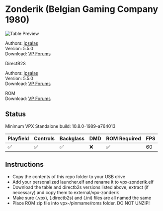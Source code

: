 # Zonderik (Belgian Gaming Company 1980) 

![Table Preview](http://www.zonderik.be/sites/default/files/imagecache/lightbox_fullscreen/global/pages/nieuws/IMAG0702.jpg)

Authors: [jpsalas](https://www.vpforums.org/index.php?showuser=277)  
Version: 5.5.0  
Download: [VP Forums](https://www.vpforums.org/index.php?app=downloads&showfile=16943)

DirectB2S

Authors: [jpsalas](https://www.vpforums.org/index.php?showuser=277)  
Version: 5.5.0  
Download: [VP Forums](https://www.vpforums.org/index.php?app=downloads&showfile=16943)

ROM  
Download: [VP Forums](https://www.vpforums.org/index.php?app=downloads&showfile=742)

## Status 

Minimum VPX Standalone build: 10.8.0-1989-a764013

| Playfield | Controls | Backglass | DMD | ROM Required | FPS | 
|-----------|----------|-----------|-----|--------------|-----|
| :white_check_mark: | :white_check_mark: | :white_check_mark: | :x: | :white_check_mark: | 60 |

## Instructions

- Copy the contents of this repo folder to your USB drive
- Add your personalized launcher.elf and rename it to vpx-zonderik.elf
- Download the table and directb2s versions listed above, extract (if necessary) and copy them to external/vpx-zonderik
- Make sure (.vpx), (.directb2s) and (.ini) files are all named the same
- Place ROM zip file into vpx-/pinmame/roms folder. DO NOT UNZIP!
